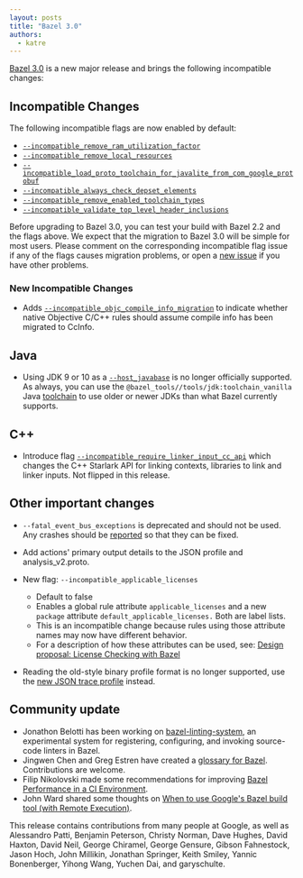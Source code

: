 ```yaml
---
layout: posts
title: "Bazel 3.0"
authors:
  - katre
---
```


[Bazel 3.0](https://github.com/bazelbuild/bazel/releases/tag/3.0.0) is a new major release and brings the following incompatible changes:

## Incompatible Changes

The following incompatible flags are now enabled by default:

*   [`--incompatible_remove_ram_utilization_factor`](https://github.com/bazelbuild/bazel/issues/10730)
*   [`--incompatible_remove_local_resources`](https://github.com/bazelbuild/bazel/issues/10536)
*   [`--incompatible_load_proto_toolchain_for_javalite_from_com_google_protobuf`](https://github.com/bazelbuild/bazel/issues/10335)
*   [`--incompatible_always_check_depset_elements`](https://github.com/bazelbuild/bazel/issues/10313)
*   [`--incompatible_remove_enabled_toolchain_types`](https://github.com/bazelbuild/bazel/issues/10262)
*   [`--incompatible_validate_top_level_header_inclusions`](https://github.com/bazelbuild/bazel/issues/10047)

Before upgrading to Bazel 3.0, you can test your build with Bazel 2.2 and the flags above. We expect that the migration to Bazel 3.0 will be simple for most users. Please comment on the corresponding incompatible flag issue if any of the flags causes migration problems, or open a [new issue](http://github.com/bazelbuild/bazel/issues/new) if you have other problems.

### New Incompatible Changes

*   Adds [`--incompatible_objc_compile_info_migration`](https://github.com/bazelbuild/bazel/issues/10854) to indicate whether native Objective C/C++ rules should assume compile info has been migrated to CcInfo.

## Java

*   Using JDK 9 or 10 as a [`--host_javabase`](https://docs.bazel.build/versions/master/command-line-reference.html#flag--host_javabase) is no longer officially supported. As always, you can use the `@bazel_tools//tools/jdk:toolchain_vanilla` Java [toolchain](https://docs.bazel.build/versions/master/toolchains.html) to use older or newer JDKs than what Bazel currently supports.

## C++

*   Introduce flag [`--incompatible_require_linker_input_cc_api`](https://github.com/bazelbuild/bazel/issues/10860) which changes the C++ Starlark API for linking contexts, libraries to link and linker inputs. Not flipped in this release.

## Other important changes

*   `--fatal_event_bus_exceptions` is deprecated and should not be used. Any crashes should be [reported](https://github.com/bazelbuild/bazel/issues/new) so that they can be fixed.
*   Add actions' primary output details to the JSON profile and analysis\_v2.proto.
*   New flag: `--incompatible_applicable_licenses`
    *   Default to false
    *   Enables a global rule attribute `applicable_licenses` and a new `package` attribute `default_applicable_licenses.` Both are label lists.
    *   This is an incompatible change because rules using those attribute names may now have different behavior.
    *   For a description of how these attributes can be used, see: [Design proposal: License Checking with Bazel](https://docs.google.com/document/d/1uwBuhAoBNrw8tmFs-NxlssI6VRolidGYdYqagLqHWt8/edit#)

*   Reading the old-style binary profile format is no longer supported, use the [new JSON trace profile](https://docs.bazel.build/versions/master/skylark/performance.html#json-profile) instead.

## Community update

*   Jonathon Belotti has been working on [bazel-linting-system](https://github.com/thundergolfer/bazel-linting-system), an experimental system for registering, configuring, and invoking source-code linters in Bazel.
*   Jingwen Chen and Greg Estren have created a [glossary for Bazel](https://docs.bazel.build/versions/master/glossary.html). Contributions are welcome.
*   Filip Nikolovski made some recommendations for improving [Bazel Performance in a CI Environment](https://filipnikolovski.com/posts/bazel-performance-in-a-ci-environment).
*   John Ward shared some thoughts on [When to use Google's Bazel build tool (with Remote Execution)](http://www.johnward.net/2020/03/when-to-use-googles-bazel-build-tool-with-remote-execution/).

This release contains contributions from many people at Google, as well as Alessandro Patti, Benjamin Peterson, Christy Norman, Dave Hughes, David Haxton, David Neil, George Chiramel, George Gensure, Gibson Fahnestock, Jason Hoch, John Millikin, Jonathan Springer, Keith Smiley, Yannic Bonenberger, Yihong Wang, Yuchen Dai, and garyschulte.
